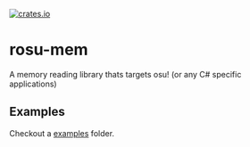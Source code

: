 [![crates.io](https://img.shields.io/crates/v/rosu-mem.svg)](https://crates.io/crates/rosu-mem)

# rosu-mem
A memory reading library thats targets osu! (or any C# specific applications)

## Examples
Checkout a [examples](https://github.com/486c/rosu-mem/tree/master/examples) folder.
